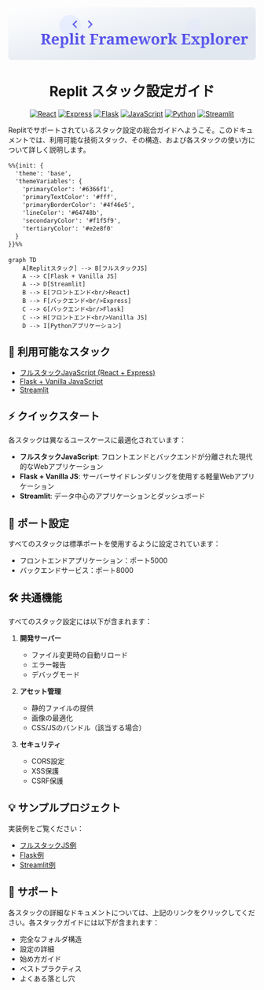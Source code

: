 <img src="/static/header2.svg" alt="Replit スタック設定ガイド" class="header-svg">

<div align="center">

# Replit スタック設定ガイド

[![React](https://img.shields.io/badge/React-20232A?style=for-the-badge&logo=react&logoColor=61DAFB)](https://reactjs.org/)
[![Express](https://img.shields.io/badge/Express.js-404D59?style=for-the-badge&logo=express)](https://expressjs.com/)
[![Flask](https://img.shields.io/badge/Flask-000000?style=for-the-badge&logo=flask&logoColor=white)](https://flask.palletsprojects.com/)
[![JavaScript](https://img.shields.io/badge/JavaScript-F7DF1E?style=for-the-badge&logo=javascript&logoColor=black)](https://developer.mozilla.org/en-US/docs/Web/JavaScript)
[![Python](https://img.shields.io/badge/Python-3776AB?style=for-the-badge&logo=python&logoColor=white)](https://www.python.org/)
[![Streamlit](https://img.shields.io/badge/Streamlit-FF4B4B?style=for-the-badge&logo=streamlit&logoColor=white)](https://streamlit.io/)

</div>

Replitでサポートされているスタック設定の総合ガイドへようこそ。このドキュメントでは、利用可能な技術スタック、その構造、および各スタックの使い方について詳しく説明します。

```mermaid
%%{init: {
  'theme': 'base',
  'themeVariables': {
    'primaryColor': '#6366f1',
    'primaryTextColor': '#fff',
    'primaryBorderColor': '#4f46e5',
    'lineColor': '#64748b',
    'secondaryColor': '#f1f5f9',
    'tertiaryColor': '#e2e8f0'
  }
}}%%

graph TD
    A[Replitスタック] --> B[フルスタックJS]
    A --> C[Flask + Vanilla JS]
    A --> D[Streamlit]
    B --> E[フロントエンド<br/>React]
    B --> F[バックエンド<br/>Express]
    C --> G[バックエンド<br/>Flask]
    C --> H[フロントエンド<br/>Vanilla JS]
    D --> I[Pythonアプリケーション]
```

## 🚀 利用可能なスタック

- [フルスタックJavaScript (React + Express)](/stacks/fullstack-js.md)
- [Flask + Vanilla JavaScript](/stacks/flask-vanilla.md)
- [Streamlit](/stacks/streamlit.md)

## ⚡ クイックスタート

各スタックは異なるユースケースに最適化されています：

- **フルスタックJavaScript**: フロントエンドとバックエンドが分離された現代的なWebアプリケーション
- **Flask + Vanilla JS**: サーバーサイドレンダリングを使用する軽量Webアプリケーション
- **Streamlit**: データ中心のアプリケーションとダッシュボード

## 🔌 ポート設定

すべてのスタックは標準ポートを使用するように設定されています：
- フロントエンドアプリケーション：ポート5000
- バックエンドサービス：ポート8000

## 🛠️ 共通機能

すべてのスタック設定には以下が含まれます：

1. **開発サーバー**
   - ファイル変更時の自動リロード
   - エラー報告
   - デバッグモード

2. **アセット管理**
   - 静的ファイルの提供
   - 画像の最適化
   - CSS/JSのバンドル（該当する場合）

3. **セキュリティ**
   - CORS設定
   - XSS保護
   - CSRF保護

## 💡 サンプルプロジェクト

実装例をご覧ください：
- [フルスタックJS例](/examples/fullstack-js-example.md)
- [Flask例](/examples/flask-example.md)
- [Streamlit例](/examples/streamlit-example.md)

## 🤝 サポート

各スタックの詳細なドキュメントについては、上記のリンクをクリックしてください。各スタックガイドには以下が含まれます：
- 完全なフォルダ構造
- 設定の詳細
- 始め方ガイド
- ベストプラクティス
- よくある落とし穴
